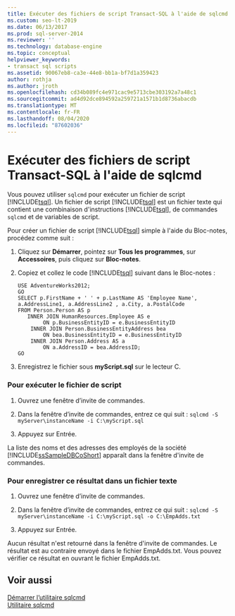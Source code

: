 ```yaml
---
title: Exécuter des fichiers de script Transact-SQL à l'aide de sqlcmd
ms.custom: seo-lt-2019
ms.date: 06/13/2017
ms.prod: sql-server-2014
ms.reviewer: ''
ms.technology: database-engine
ms.topic: conceptual
helpviewer_keywords:
- transact sql scripts
ms.assetid: 90067eb8-ca3e-44e8-bb1a-bf7d1a359423
author: rothja
ms.author: jroth
ms.openlocfilehash: cd34b089fc4e971cac9e5713cbe303192a7a48c1
ms.sourcegitcommit: ad4d92dce894592a259721a1571b1d8736abacdb
ms.translationtype: MT
ms.contentlocale: fr-FR
ms.lasthandoff: 08/04/2020
ms.locfileid: "87602036"
---
```

# <a name="run-transact-sql-script-files-using-sqlcmd"></a>Exécuter des fichiers de script Transact-SQL à l'aide de sqlcmd
  Vous pouvez utiliser `sqlcmd` pour exécuter un fichier de script [!INCLUDE[tsql](../../includes/tsql-md.md)]. Un fichier de script [!INCLUDE[tsql](../../includes/tsql-md.md)] est un fichier texte qui contient une combinaison d'instructions [!INCLUDE[tsql](../../includes/tsql-md.md)], de commandes `sqlcmd` et de variables de script.  
  
 Pour créer un fichier de script [!INCLUDE[tsql](../../includes/tsql-md.md)] simple à l'aide du Bloc-notes, procédez comme suit :  
  
1.  Cliquez sur **Démarrer**, pointez sur **Tous les programmes**, sur **Accessoires**, puis cliquez sur **Bloc-notes**.  
  
2.  Copiez et collez le code [!INCLUDE[tsql](../../includes/tsql-md.md)] suivant dans le Bloc-notes :  
  
    ```  
    USE AdventureWorks2012;  
    GO  
    SELECT p.FirstName + ' ' + p.LastName AS 'Employee Name',  
    a.AddressLine1, a.AddressLine2 , a.City, a.PostalCode   
    FROM Person.Person AS p   
       INNER JOIN HumanResources.Employee AS e   
            ON p.BusinessEntityID = e.BusinessEntityID  
        INNER JOIN Person.BusinessEntityAddress bea   
            ON bea.BusinessEntityID = e.BusinessEntityID  
        INNER JOIN Person.Address AS a   
            ON a.AddressID = bea.AddressID;  
    GO  
    ```  
  
3.  Enregistrez le fichier sous **myScript.sql** sur le lecteur C.  
  
### <a name="to-run-the-script-file"></a>Pour exécuter le fichier de script  
  
1.  Ouvrez une fenêtre d’invite de commandes.  
  
2.  Dans la fenêtre d’invite de commandes, entrez ce qui suit : `sqlcmd -S myServer\instanceName -i C:\myScript.sql`  
  
3.  Appuyez sur Entrée.  
  
 La liste des noms et des adresses des employés de la société [!INCLUDE[ssSampleDBCoShort](../../includes/sssampledbcoshort-md.md)] apparaît dans la fenêtre d'invite de commandes.  
  
### <a name="to-save-this-output-to-a-text-file"></a>Pour enregistrer ce résultat dans un fichier texte  
  
1.  Ouvrez une fenêtre d’invite de commandes.  
  
2.  Dans la fenêtre d’invite de commandes, entrez ce qui suit : `sqlcmd -S myServer\instanceName -i C:\myScript.sql -o C:\EmpAdds.txt`  
  
3.  Appuyez sur Entrée.  
  
 Aucun résultat n'est retourné dans la fenêtre d'invite de commandes. Le résultat est au contraire envoyé dans le fichier EmpAdds.txt. Vous pouvez vérifier ce résultat en ouvrant le fichier EmpAdds.txt.  
  
## <a name="see-also"></a>Voir aussi  
 [Démarrer l’utilitaire sqlcmd](sqlcmd-start-the-utility.md)   
 [Utilitaire sqlcmd](../../tools/sqlcmd-utility.md)  
  
  
